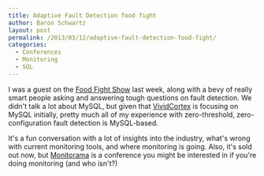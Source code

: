 ```yaml
---
title: Adaptive Fault Detection food fight
author: Baron Schwartz
layout: post
permalink: /2013/03/12/adaptive-fault-detection-food-fight/
categories:
  - Conferences
  - Monitoring
  - SQL
---
```

I was a guest on the [Food Fight Show][1] last week, along with a bevy of really smart people asking and answering tough questions on fault detection. We didn't talk a lot about MySQL, but given that [VividCortex][2] is focusing on MySQL initially, pretty much all of my experience with zero-threshold, zero-configuration fault detection is MySQL-based.

It's a fun conversation with a lot of insights into the industry, what's wrong with current monitoring tools, and where monitoring is going. Also, it's sold out now, but [Monitorama][3] is a conference you might be interested in if you're doing monitoring (and who isn't?)

 [1]: http://foodfightshow.org/2013/03/adaptive-fault-detection.html
 [2]: https://vividcortex.com/
 [3]: http://monitorama.com/
